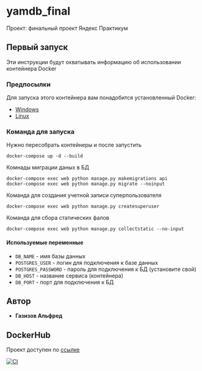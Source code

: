 # yamdb_final

Проект: финальный проект Яндекс Практикум

## Первый запуск

Эти инструкции будут охватывать информацию об использовании контейнера Docker

### Предпосылки

Для запуска этого контейнера вам понадобится установленный Docker:

* [Windows](https://docs.docker.com/windows/started)
* [Linux](https://docs.docker.com/linux/started/)

### Команда для запуска

Нужно пересобрать контейнеры и после запустить

```shell
docker-compose up -d --build
```

Комнады миграции даных в БД

```shell
docker-compose exec web python manage.py makemigrations api
docker-compose exec web python manage.py migrate --noinput
```

Команда для создания учетной записи суперпользователя

```shell
docker-compose exec web python manage.py createsuperuser
```

Команда для сбора статических фалов

```shell
docker-compose exec web python manage.py collectstatic --no-input
```

#### Используемые переменные

* `DB_NAME` - имя базы данных
* `POSTGRES_USER` - логин для подключения к базе данных
* `POSTGRES_PASSWORD` - пароль для подключения к БД (установите свой)
* `DB_HOST` - название сервиса (контейнера)
* `DB_PORT` - порт для подключения к БД

## Автор

* **Газизов Альфред**

## DockerHub

Проект доступен по [ссылке](http://217.28.229.247/api/v1)

[![CI](https://github.com/afg102rus/yamdb_final/actions/workflows/yamdb_workflow.yml/badge.svg?branch=master)](https://github.com/afg102rus/yamdb_final/actions/workflows/yamdb_workflow.yml)
